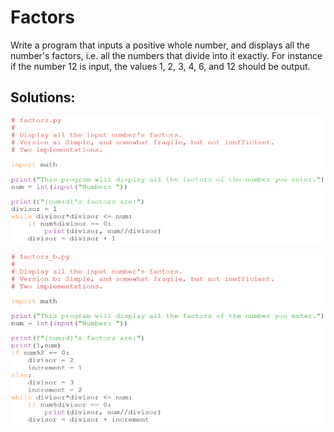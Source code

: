 # Factors

Write a program that inputs a positive whole number, and displays all the number's factors, i.e. all the numbers that divide into it exactly. For instance if the number 12 is input, the values 1, 2, 3, 4, 6, and 12 should be output.

## Solutions:

![](26_factors.py.png)


![](26_factors_b.py.png)

